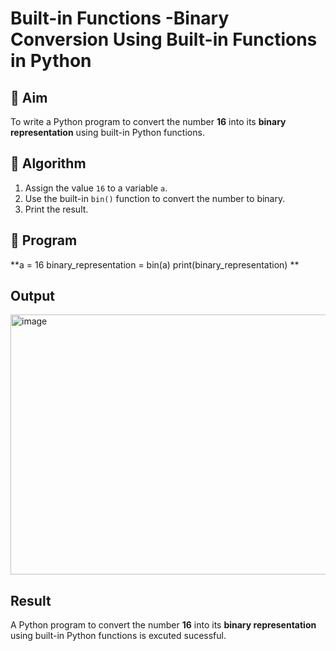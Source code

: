# Built-in Functions -Binary Conversion Using Built-in Functions in Python

## 🎯 Aim
To write a Python program to convert the number **16** into its **binary representation** using built-in Python functions.

## 🧠 Algorithm
1. Assign the value `16` to a variable `a`.
2. Use the built-in `bin()` function to convert the number to binary.
3. Print the result.

## 🧾 Program

**a = 16
binary_representation = bin(a)
print(binary_representation)
**


## Output

<img width="1601" height="416" alt="image" src="https://github.com/user-attachments/assets/4456c8db-92e2-4b98-9bf3-17953277b820" />


## Result
A Python program to convert the number **16** into its **binary representation** using built-in Python functions is excuted sucessful.


